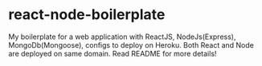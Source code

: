 # react-node-boilerplate
My boilerplate for a web application with ReactJS, NodeJs(Express), MongoDb(Mongoose), configs to deploy on Heroku. Both React and Node are deployed on same domain. Read README for more details!
